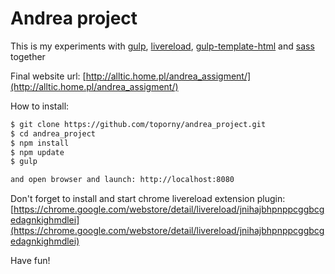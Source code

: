 # Andrea project

This is my experiments with [gulp](http://gulpjs.com/), [livereload](https://chrome.google.com/webstore/detail/livereload/jnihajbhpnppcggbcgedagnkighmdlei), [gulp-template-html](https://www.npmjs.com/package/gulp-template-html) and  [sass](http://sass-lang.com/) together

Final website url: [http://alltic.home.pl/andrea_assigment/](http://alltic.home.pl/andrea_assigment/)

How to install:

```sh
$ git clone https://github.com/toporny/andrea_project.git
$ cd andrea_project
$ npm install
$ npm update
$ gulp

and open browser and launch: http://localhost:8080
```


Don't forget to install and start chrome livereload extension plugin:
[https://chrome.google.com/webstore/detail/livereload/jnihajbhpnppcggbcgedagnkighmdlei](https://chrome.google.com/webstore/detail/livereload/jnihajbhpnppcggbcgedagnkighmdlei)


Have fun!
